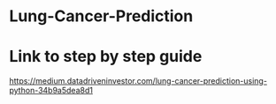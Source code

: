 # Lung-Cancer-Prediction

# Link to step by step guide

https://medium.datadriveninvestor.com/lung-cancer-prediction-using-python-34b9a5dea8d1
